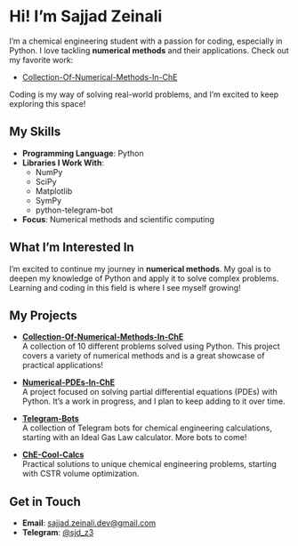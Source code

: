 # Hi! I’m Sajjad Zeinali

I’m a chemical engineering student with a passion for coding, especially in Python. I love tackling **numerical methods** and their applications. Check out my favorite work:  
- [Collection-Of-Numerical-Methods-In-ChE](https://github.com/sajjad-zeinali/Collection-Of-Numerical-Methods-In-ChE)

Coding is my way of solving real-world problems, and I’m excited to keep exploring this space!

## My Skills

- **Programming Language**: Python  
- **Libraries I Work With**:  
  - NumPy  
  - SciPy  
  - Matplotlib  
  - SymPy  
  - python-telegram-bot  
- **Focus**: Numerical methods and scientific computing  

## What I’m Interested In

I’m excited to continue my journey in **numerical methods**. My goal is to deepen my knowledge of Python and apply it to solve complex problems. Learning and coding in this field is where I see myself growing!

## My Projects

- **[Collection-Of-Numerical-Methods-In-ChE](https://github.com/sajjad-zeinali/Collection-Of-Numerical-Methods-In-ChE)**  
  A collection of 10 different problems solved using Python. This project covers a variety of numerical methods and is a great showcase of practical applications!  

- **[Numerical-PDEs-In-ChE](https://github.com/sajjad-zeinali/Numerical-PDEs-In-ChE)**  
  A project focused on solving partial differential equations (PDEs) with Python. It’s a work in progress, and I plan to keep adding to it over time.

- **[Telegram-Bots](https://github.com/sajjad-zeinali/Telegram-Bots)**  
  A collection of Telegram bots for chemical engineering calculations, starting with an Ideal Gas Law calculator. More bots to come!

- **[ChE-Cool-Calcs](https://github.com/sajjad-zeinali/ChE-Cool-Calcs)**  
  Practical solutions to unique chemical engineering problems, starting with CSTR volume optimization.

## Get in Touch

- **Email**: sajjad.zeinali.dev@gmail.com  
- **Telegram**: [@sjd_z3](https://t.me/sjd_z3)  
